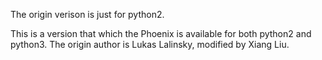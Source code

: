 The origin verison is just for python2.

This is a version that which the Phoenix is available for both python2 and python3.
The origin author is Lukas Lalinsky, modified by Xiang Liu.
